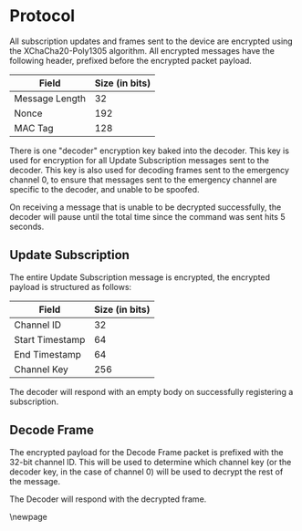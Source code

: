 # Protocol

All subscription updates and frames sent to the device are encrypted using the 
XChaCha20-Poly1305 algorithm. All encrypted messages have the following header, 
prefixed before the encrypted packet payload.

| Field           | Size (in bits) |
| --------------- | -------------- |
| Message Length  | 32             |
| Nonce           | 192            |
| MAC Tag         | 128            |

There is one "decoder" encryption key baked into the decoder. This key is used 
for encryption for all Update Subscription messages sent to the decoder. 
This key is also used for decoding frames sent to the emergency channel 0, to
ensure that messages sent to the emergency channel are specific to the decoder,
and unable to be spoofed.

On receiving a message that is unable to be decrypted successfully, the decoder
will pause until the total time since the command was sent hits 5 seconds.

## Update Subscription

The entire Update Subscription message is encrypted, the encrypted
payload is structured as follows:

| Field           | Size (in bits) |
| --------------- | -------------- |
| Channel ID      | 32             |
| Start Timestamp | 64             |
| End Timestamp   | 64             |
| Channel Key     | 256            |

The decoder will respond with an empty body on successfully registering a
subscription.


## Decode Frame

The encrypted payload for the Decode Frame packet is prefixed with the 32-bit
channel ID. This will be used to determine which channel key (or the decoder 
key, in the case of channel 0) will be used to decrypt the rest of the message.

The Decoder will respond with the decrypted frame.

\newpage
